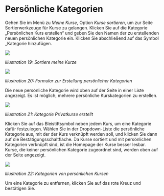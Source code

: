 # Persönliche Kategorien

Gehen Sie im Menü zu _Meine Kurse_, Option _Kurse sortieren_, um zur Seite Sortierwerkzeuge für Kurse zu gelangen. Klicken Sie auf die Kategorie „Persönlichen Kurs erstellen“ und geben Sie den Namen der zu erstellenden neuen persönlichen Kategorie ein. Klicken Sie abschließend auf das Symbol _Kategorie hinzufügen.

![](../../.gitbook/assets/images19%20%285%29.png)

_Illustration 19: Sortiere meine Kurze_

![](../../.gitbook/assets/images272.png)

_Illustration 20: Formular zur Erstellung persönlicher Kategorien_

Die neue persönliche Kategorie wird oben auf der Seite in einer Liste angezeigt. Es ist möglich, mehrere persönliche Kurskategorien zu erstellen.

![](../../.gitbook/assets/images273.png)

_Illustration 21: Kategorie Privatkurse erstellt_

Klicken Sie auf das Bleistiftsymbol neben jedem Kurs, um eine Kategorie dafür festzulegen. Wählen Sie in der Dropdown-Liste die persönliche Kategorie aus, mit der der Kurs verknüpft werden soll, und klicken Sie dann auf die Bestätigungsschaltfläche. Da Kurse sortiert und mit persönlichen Kategorien verknüpft sind, ist die Homepage der Kurse besser lesbar. Kurse, die keiner persönlichen Kategorie zugeordnet sind, werden oben auf der Seite angezeigt.

![](../../.gitbook/assets/images20%20%283%29.png)

_Illustration 22: Kategorien von persönlichen Kursen_

Um eine Kategorie zu entfernen, klicken Sie auf das rote Kreuz und bestätigen Sie.
